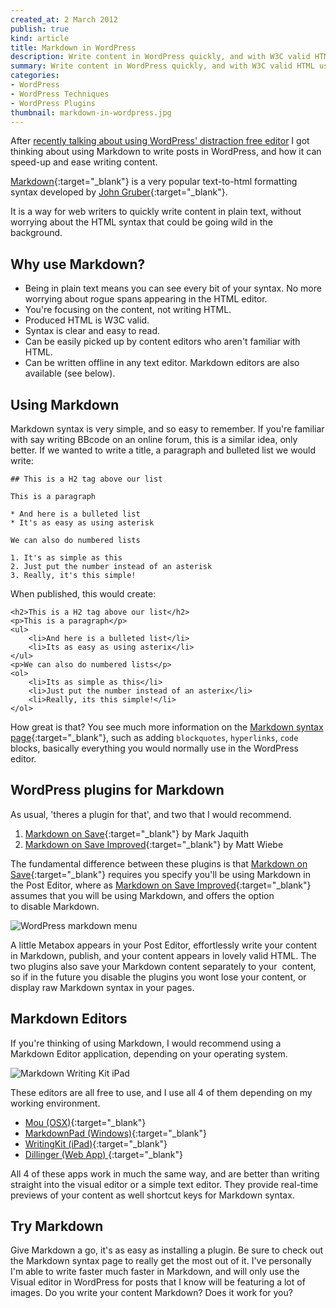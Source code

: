 ```yaml
---
created_at: 2 March 2012
publish: true
kind: article
title: Markdown in WordPress
description: Write content in WordPress quickly, and with W3C valid HTML using Markdown, a text-to-html formatting syntax developed by John Gruber.
summary: Write content in WordPress quickly, and with W3C valid HTML using Markdown, a text-to-html formatting syntax developed by John Gruber.
categories:
- WordPress
- WordPress Techniques
- WordPress Plugins
thumbnail: markdown-in-wordpress.jpg
---
```


After [recently talking about using WordPress' distraction free editor](/wordpress-distraction-free-editor/ "WordPress Distraction Free Editor Overview") I got thinking about using Markdown to write posts in WordPress, and how it can speed-up and ease writing content.

[Markdown](http://daringfireball.net/projects/markdown/){:target="_blank"} is a very popular text-to-html formatting syntax developed by [John Gruber](http://daringfireball.net/){:target="_blank"}.

It is a way for web writers to quickly write content in plain text, without worrying about the HTML syntax that could be going wild in the background.

Why use Markdown?
-----------------

-   Being in plain text means you can see every bit of your syntax. No
    more worrying about rogue spans appearing in the HTML editor.
-   You're focusing on the content, not writing HTML.
-   Produced HTML is W3C valid.
-   Syntax is clear and easy to read.
-   Can be easily picked up by content editors who aren't familiar with
    HTML.
-   Can be written offline in any text editor. Markdown editors are also
    available (see below).

Using Markdown
--------------

Markdown syntax is very simple, and so easy to remember. If you're familiar with say writing BBcode on an online forum, this is a similar idea, only better. If we wanted to write a title, a paragraph and bulleted list we would write:

    ## This is a H2 tag above our list

    This is a paragraph

    * And here is a bulleted list
    * It's as easy as using asterisk

    We can also do numbered lists

    1. It's as simple as this
    2. Just put the number instead of an asterisk
    3. Really, it's this simple!

When published, this would create:

    <h2>This is a H2 tag above our list</h2>
    <p>This is a paragraph</p>
    <ul>
        <li>And here is a bulleted list</li>
        <li>Its as easy as using asterix</li>
    </ul>
    <p>We can also do numbered lists</p>
    <ol>
        <li>Its as simple as this</li>
        <li>Just put the number instead of an asterix</li>
        <li>Really, its this simple!</li>
    </ol>

How great is that? You see much more information on the [Markdown syntax page](http://daringfireball.net/projects/markdown/syntax){:target="_blank"}, such as adding `blockquotes`, `hyperlinks`, `code` blocks, basically everything you would normally use in the WordPress editor.

WordPress plugins for Markdown
------------------------------

As usual, 'theres a plugin for that', and two that I would recommend.

1.  [Markdown on Save](http://wordpress.org/extend/plugins/markdown-on-save/){:target="_blank"} by Mark Jaquith
2.  [Markdown on Save Improved](http://wordpress.org/extend/plugins/markdown-on-save-improved/){:target="_blank"} by Matt Wiebe

The fundamental difference between these plugins is that [Markdown on Save](http://wordpress.org/extend/plugins/markdown-on-save/){:target="_blank"} requires you specify you'll be using Markdown in the Post Editor, where as
[Markdown on Save Improved](http://wordpress.org/extend/plugins/markdown-on-save-improved/){:target="_blank"}
assumes that you will be using Markdown, and offers the option to disable Markdown.

<img class="align-right" src="/media/wordpress-markdown-menu.jpg" alt="WordPress markdown menu" />

A little Metabox appears in your Post Editor, effortlessly write your content in Markdown, publish, and your content appears in lovely valid HTML. The two plugins also save your Markdown content separately to your  content, so if in the future you disable the plugins you wont lose your content, or display raw Markdown syntax in your pages.

Markdown Editors
----------------

If you're thinking of using Markdown, I would recommend using a Markdown Editor application, depending on your operating system.

<img class="align-right" src="/media/markdown-writing-kit-ipad.jpg" alt="Markdown Writing Kit iPad" />

These editors are all free to use, and I use all 4 of them depending on my working environment.

-   [Mou (OSX)](http://mouapp.com/){:target="_blank"}
-   [MarkdownPad (Windows)](http://markdownpad.com/){:target="_blank"}
-   [WritingKit (iPad)](http://getwritingkit.com/){:target="_blank"}
-   [Dillinger (Web App) ](http://dillinger.io/){:target="_blank"}

All 4 of these apps work in much the same way, and are better than writing straight into the visual editor or a simple text editor. They provide real-time previews of your content as well shortcut keys for Markdown syntax.

Try Markdown
------------

Give Markdown a go, it's as easy as installing a plugin. Be sure to check out the Markdown syntax page to really get the most out of it. I've personally I'm able to write faster much faster in Markdown, and will only use the Visual editor in WordPress for posts that I know will be featuring a lot of images. Do you write your content Markdown? Does it work for you?
